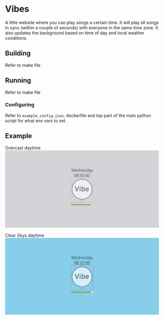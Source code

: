 # Vibes
A little website where you can play songs a certain time. It will play all songs in sync (within a couple of seconds) with everyone in the same time zone.
It also updates the background based on time of day and local weather conditions.

## Building
Refer to make file

## Running
Refer to make file

### Configuring
Refer to `example_config.json`, dockerfile and top part of the main python script for what env vars to set.

## Example

Overcast daytime
![Overcast daytime](examples/overcast.png)

Clear Skys daytime
![Clear Skys daytime](examples/clear_skys.png)
